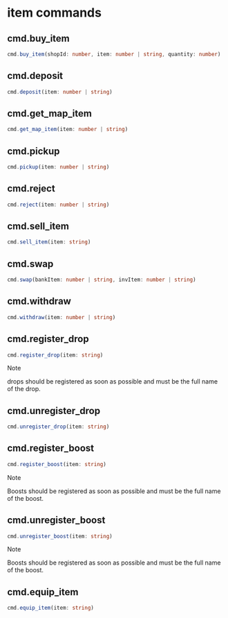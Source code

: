 # item commands

## cmd.buy_item

```ts
cmd.buy_item(shopId: number, item: number | string, quantity: number)
```

## cmd.deposit

```ts
cmd.deposit(item: number | string)
```

## cmd.get_map_item

```ts
cmd.get_map_item(item: number | string)
```

## cmd.pickup

```ts
cmd.pickup(item: number | string)
```

## cmd.reject

```ts
cmd.reject(item: number | string)
```

## cmd.sell_item

```ts
cmd.sell_item(item: string)
```

## cmd.swap

```ts
cmd.swap(bankItem: number | string, invItem: number | string)
```

## cmd.withdraw

```ts
cmd.withdraw(item: number | string)
```

## cmd.register_drop

```ts
cmd.register_drop(item: string)
```

> [!NOTE]
> drops should be registered as soon as possible and must be the full name of the drop.


## cmd.unregister_drop

```ts
cmd.unregister_drop(item: string)
```

## cmd.register_boost

```ts
cmd.register_boost(item: string)
```

> [!NOTE]
> Boosts should be registered as soon as possible and must be the full name of the boost.


## cmd.unregister_boost

```ts
cmd.unregister_boost(item: string)
```

> [!NOTE]
> Boosts should be registered as soon as possible and must be the full name of the boost.


## cmd.equip_item

```ts
cmd.equip_item(item: string)
```

